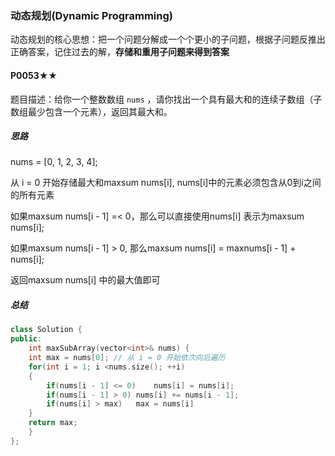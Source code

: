 ### 动态规划(Dynamic Programming)

动态规划的核心思想：把一个问题分解成一个个更小的子问题，根据子问题反推出正确答案，记住过去的解，**存储和重用子问题来得到答案**

#### P0053★★

题目描述：给你一个整数数组 `nums` ，请你找出一个具有最大和的连续子数组（子数组最少包含一个元素），返回其最大和。

##### 思路

nums = [0, 1, 2, 3, 4];

从  i = 0 开始存储最大和maxsum nums[i], nums[i]中的元素必须包含从0到i之间的所有元素

如果maxsum nums[i - 1] =< 0，那么可以直接使用nums[i] 表示为maxsum nums[i];

如果maxsum nums[i - 1] > 0, 那么maxsum nums[i] = maxnums[i - 1] + nums[i];

返回maxsum nums[i] 中的最大值即可    

##### 总结

```cpp
class Solution {
public:
    int maxSubArray(vector<int>& nums) {
	int max = nums[0]; // 从 i = 0 开始依次向后遍历
	for(int i = 1; i <nums.size(); ++i)
	{
		if(nums[i - 1] <= 0)	nums[i] = nums[i];
		if(nums[i - 1] > 0)	nums[i] += nums[i - 1];
		if(nums[i] > max)	max = nums[i]
	}
	return max;
    }
};
```
